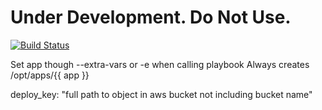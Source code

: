 # Under Development. Do Not Use.

[![Build Status](https://travis-ci.org/jnakatsui/ansible-role-s3deploy.svg)](https://travis-ci.org/jnakatsui/ansible-role-s3deploy)

Set app though --extra-vars or -e when calling playbook
Always creates /opt/apps/{{ app }}

deploy\_key: "full path to object in aws bucket not including bucket name"
